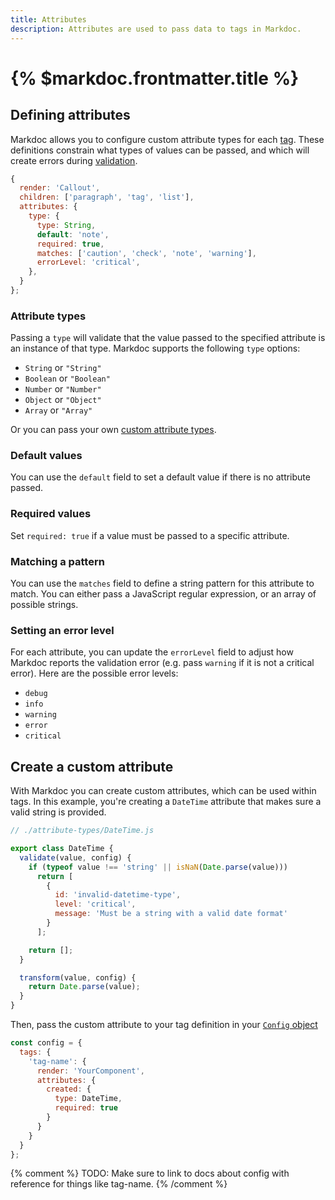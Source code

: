 ```yaml
---
title: Attributes
description: Attributes are used to pass data to tags in Markdoc.
---
```


# {% $markdoc.frontmatter.title %}

## Defining attributes

Markdoc allows you to configure custom attribute types for each [tag](/docs/tags). These definitions constrain what types of values can be passed, and which will create errors during [validation](/docs/validation).

```js
{
  render: 'Callout',
  children: ['paragraph', 'tag', 'list'],
  attributes: {
    type: {
      type: String,
      default: 'note',
      required: true,
      matches: ['caution', 'check', 'note', 'warning'],
      errorLevel: 'critical',
    },
  }
};
```

### Attribute types

Passing a `type` will validate that the value passed to the specified attribute is an instance of that type. Markdoc supports the following `type` options:

- `String` or `"String"`
- `Boolean` or `"Boolean"`
- `Number` or `"Number"`
- `Object` or `"Object"`
- `Array` or `"Array"`

Or you can pass your own [custom attribute types](#create-a-custom-attribute).

### Default values

You can use the `default` field to set a default value if there is no attribute passed.

### Required values

Set `required: true` if a value must be passed to a specific attribute.

### Matching a pattern

You can use the `matches` field to define a string pattern for this attribute to match. You can either pass a JavaScript regular expression, or an array of possible strings.

### Setting an error level

For each attribute, you can update the `errorLevel` field to adjust how Markdoc reports the validation error (e.g. pass `warning` if it is not a critical error). Here are the possible error levels:

- `debug`
- `info`
- `warning`
- `error`
- `critical`

## Create a custom attribute

With Markdoc you can create custom attributes, which can be used within tags. In this example, you're creating a `DateTime` attribute that makes sure a valid string is provided.

```js
// ./attribute-types/DateTime.js

export class DateTime {
  validate(value, config) {
    if (typeof value !== 'string' || isNaN(Date.parse(value)))
      return [
        {
          id: 'invalid-datetime-type',
          level: 'critical',
          message: 'Must be a string with a valid date format'
        }
      ];

    return [];
  }

  transform(value, config) {
    return Date.parse(value);
  }
}
```

Then, pass the custom attribute to your tag definition in your [`Config` object](/docs/config)

```js
const config = {
  tags: {
    'tag-name': {
      render: 'YourComponent',
      attributes: {
        created: {
          type: DateTime,
          required: true
        }
      }
    }
  }
};
```

{% comment %}
TODO: Make sure to link to docs about config with reference for things like tag-name.
{% /comment %}
